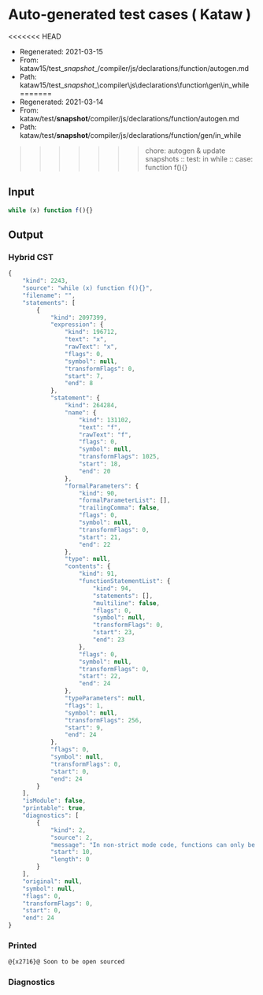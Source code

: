 # Auto-generated test cases ( Kataw )
<<<<<<< HEAD
- Regenerated: 2021-03-15
- From: kataw15/test\__snapshot__/compiler/js/declarations/function/autogen.md
- Path: kataw15/test\__snapshot__\compiler\js\declarations\function\gen\in_while
=======
- Regenerated: 2021-03-14
- From: kataw/test/__snapshot__/compiler/js/declarations/function/autogen.md
- Path: kataw/test/__snapshot__/compiler/js/declarations/function/gen/in_while
>>>>>>> chore: autogen & update snapshots
> :: test: in while
> :: case: function f(){}
## Input

`````js
while (x) function f(){}
`````

## Output

### Hybrid CST

```javascript
{
    "kind": 2243,
    "source": "while (x) function f(){}",
    "filename": "",
    "statements": [
        {
            "kind": 2097399,
            "expression": {
                "kind": 196712,
                "text": "x",
                "rawText": "x",
                "flags": 0,
                "symbol": null,
                "transformFlags": 0,
                "start": 7,
                "end": 8
            },
            "statement": {
                "kind": 264284,
                "name": {
                    "kind": 131102,
                    "text": "f",
                    "rawText": "f",
                    "flags": 0,
                    "symbol": null,
                    "transformFlags": 1025,
                    "start": 18,
                    "end": 20
                },
                "formalParameters": {
                    "kind": 90,
                    "formalParameterList": [],
                    "trailingComma": false,
                    "flags": 0,
                    "symbol": null,
                    "transformFlags": 0,
                    "start": 21,
                    "end": 22
                },
                "type": null,
                "contents": {
                    "kind": 91,
                    "functionStatementList": {
                        "kind": 94,
                        "statements": [],
                        "multiline": false,
                        "flags": 0,
                        "symbol": null,
                        "transformFlags": 0,
                        "start": 23,
                        "end": 23
                    },
                    "flags": 0,
                    "symbol": null,
                    "transformFlags": 0,
                    "start": 22,
                    "end": 24
                },
                "typeParameters": null,
                "flags": 1,
                "symbol": null,
                "transformFlags": 256,
                "start": 9,
                "end": 24
            },
            "flags": 0,
            "symbol": null,
            "transformFlags": 0,
            "start": 0,
            "end": 24
        }
    ],
    "isModule": false,
    "printable": true,
    "diagnostics": [
        {
            "kind": 2,
            "source": 2,
            "message": "In non-strict mode code, functions can only be declared at top level, inside a block, or as the body of an if statement",
            "start": 10,
            "length": 0
        }
    ],
    "original": null,
    "symbol": null,
    "flags": 0,
    "transformFlags": 0,
    "start": 0,
    "end": 24
}
```

### Printed

```javascript
@{x2716}@ Soon to be open sourced
```

### Diagnostics

```javascript

```

